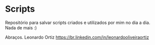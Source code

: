 # Scripts
Repositório para salvar scripts criados e utilizados por mim no dia a dia.
Nada de mais :)

Abraços.
Leonardo Ortiz
https://br.linkedin.com/in/leonardooliveiraortiz

